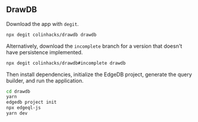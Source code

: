 ## DrawDB

Download the app with `degit`.

```bash
npx degit colinhacks/drawdb drawdb
```

Alternatively, download the `incomplete` branch for a version that doesn't have persistence implemented.

```bash
npx degit colinhacks/drawdb#incomplete drawdb
```

Then install dependencies, initialize the EdgeDB project, generate the query builder, and run the application.

```bash
cd drawdb
yarn
edgedb project init
npx edgeql-js
yarn dev
```
